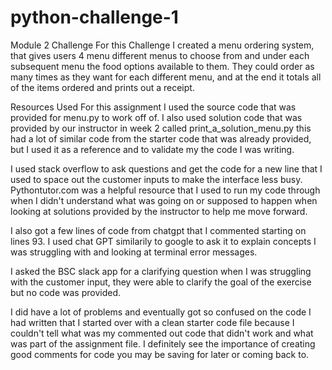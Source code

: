 # python-challenge-1
Module 2 Challenge 
For this Challenge I created a menu ordering system, that gives users 4 menu different menus to choose from and under each subsequent menu the food options available to them. They could order as many times as they want for each different menu, and at the end it totals all of the items ordered and prints out a receipt.

Resources Used
For this assignment I used the source code that was provided for menu.py to work off of. I also used solution code that was provided by our instructor in week 2 called print_a_solution_menu.py this had a lot of similar code from the starter code that was already provided, but I used it as a reference and to validate my the code I was writing.

I used stack overflow to ask questions and get the code for a new line that I used to space out the customer inputs to make the interface less busy. Pythontutor.com was a helpful resource that I used to run my code through when I didn't understand what was going on or supposed to happen when looking at solutions provided by the instructor to help me move forward.

I also got a few lines of code from chatgpt that I commented starting on lines 93. I used chat GPT similarily to google to ask it to explain concepts I was struggling with and looking at terminal error messages.

I asked the BSC slack app for a clarifying question when I was struggling with the customer input, they were able to clarify the goal of the exercise but no code was provided.

I did have a lot of problems and eventually got so confused on the code I had written that I started over with a clean starter code file because I couldn't tell what was my commented out code that didn't work and what was part of the assignment file. I definitely see the importance of creating good comments for code you may be saving for later or coming back to.
